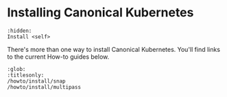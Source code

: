 # Installing Canonical Kubernetes

```{toctree}
:hidden:
Install <self>
```

There's more than one way to install Canonical Kubernetes. You'll find links to the current How-to guides below.


```{toctree}
:glob:
:titlesonly:
/howto/install/snap
/howto/install/multipass
```
